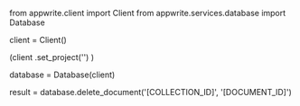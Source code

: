 from appwrite.client import Client
from appwrite.services.database import Database

client = Client()

(client
  .set_project('')
)

database = Database(client)

result = database.delete_document('[COLLECTION_ID]', '[DOCUMENT_ID]')
